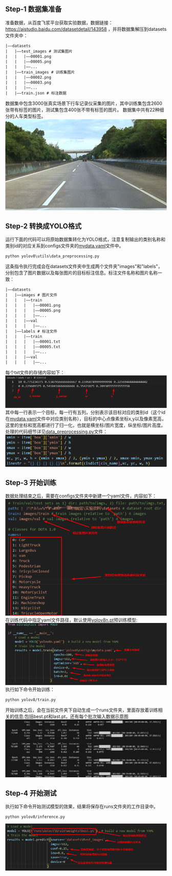 ## Step-1 数据集准备
准备数据，从百度飞浆平台获取实验数据，数据链接：https://aistudio.baidu.com/datasetdetail/143958
，并将数据集解压到datasets文件夹中：
```
|——datasets
|   |——test_images # 测试集图片
|   |   |——00001.png
|   |   |——00005.png
|   |   |——...
|   |——train_images # 训练集图片
|   |   |——00002.png
|   |   |——00003.png
|   |   |——...
|   |——train.json # 标注数据
```

数据集中包含3000张真实场景下行车记录仪采集的图片，其中训练集包含2600张带有标签的图片，测试集包含400张不带有标签的图片。 数据集中共有22种细分的人车类型标签。
![alt text](images/image.png)

## Step-2 转换成YOLO格式
运行下面的代码可以将原始数据集转化为YOLO格式，注意复制输出的类别名称和类别id的对应关系到configs文件夹的[mydata.yaml](yolov8\configs\mydata.yaml)文件中。

```
python yolov8\utils\data_preprocessing.py
```
这条指令执行完成会在datasets文件夹中生成两个文件夹"images"和"labels"，分别包含了图片数据以及每张图片的目标标注信息。标注文件名称和图片名称一致：
```
|——datasets
|   |——images # 图片文件
|   |   |——train
|   |   |   |——00001.png
|   |   |   |——00005.png
|   |   |   |——...
|   |   |——val
|   |   |   |——...
|   |——labels # 标注文件
|   |   |——train
|   |   |   |——00001.txt
|   |   |   |——00005.txt
|   |   |   |——...
|   |   |——val
|   |   |   |——...
```
每个txt文件的存储内容如下：
![alt text](images/label.png)
其中每一行表示一个目标，每一行有五列，分别表示该目标对应的类别id（这个id在[mydata.yaml](yolov8\configs\mydata.yaml)文件中对应类别名称），目标的中心点像素坐标x,y以及像素宽高，这里的坐标和宽高都进行了归一化，也就是横坐标/图片宽度，纵坐标/图片高度。处理的代码细节详见[data_preprocessing.py](yolov8\utils\data_preprocessing.py)文件：
![alt text](images/xywh.png)

## Step-3 开始训练
数据处理结束之后，需要在configs文件夹中新建一个yaml文件，内容如下：
![alt text](images/stat.png)
在训练代码中指定yaml文件路径，默认使用[yolov8n.pt](./yolov8n.pt)预训练模型:
![alt text](images/config.png)
执行如下命令开始训练：
```
python yolov8/train.py
```
开始训练之后，会在当前文件夹下自动生成一个runs文件夹，里面存放着训练相关的信息:包括best.pt和last.pt，还有每个批次输入数据示意图
![alt text](images/train.png)

## Step-4 开始测试
执行如下命令开始测试模型的效果，结果将保存在runs文件夹的工作目录中。
```
python yolov8/inference.py
```

![alt text](images/infer.png)
